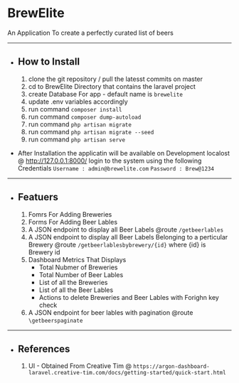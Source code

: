 # BrewElite
An Application To create a perfectly curated list of beers
___
- How to Install
    -
    1. clone the git repository / pull the latesst commits on master
    2. cd to BrewElite Directory that contains the laravel project
    3. create Database For app - default name is `brewelite`
    4. update .env variables accordingly
    3. run command  `composer install`
    4. run command `composer dump-autoload`
    5. run command `php artisan migrate`
    6. run command `php artisan migrate --seed`
    7. run command `php artisan serve`

- After Installation the applicatin will be available on Development localost @ http://127.0.0.1:8000/
login to the system using the following Credentials
`Username : admin@brewelite.com`
`Password : Brew@1234 `
___
- Featuers
    -
    1. Fomrs For Adding Breweries
    2. Forms For Adding Beer Lables
    3. A JSON endpoint to display all Beer Labels @route `/getbeerlables`
    4. A JSON endpoint to display all Beer Labels Belonging to a perticular Brewery @route `/getbeerlablesbybrewery/{id}` where {id} is Brewery id
    5. Dashboard Metrics That Displays
        - Total Nubmer of Breweries
        - Total Number of Beer Lables
        - List of all the Breweries
        - List of all the Beer Lables
        - Actions to delete Breweries and Beer Lables with Forighn key check
    6. A JSON endpoint for beer lables with pagination @route `\getbeerspaginate`

___
- References
    -
    1. UI - Obtained From Creative Tim @ `https://argon-dashboard-laravel.creative-tim.com/docs/getting-started/quick-start.html`
